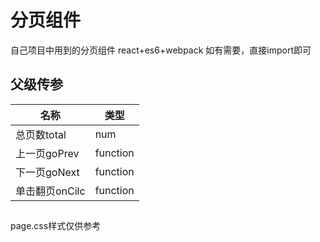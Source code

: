 # 分页组件
自己项目中用到的分页组件
react+es6+webpack
如有需要，直接import即可
## 父级传参

名称 | 类型
---|---
总页数total | num
上一页goPrev | function
下一页goNext | function
单击翻页onCilc | function
##
page.css样式仅供参考
